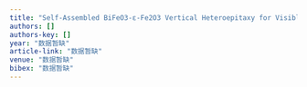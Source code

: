 ```yaml
---
title: "Self‐Assembled BiFeO3‐ε‐Fe2O3 Vertical Heteroepitaxy for Visible Light Photoelectrochemistry"
authors: []
authors-key: []
year: "数据暂缺"
article-link: "数据暂缺"
venue: "数据暂缺"
bibex: "数据暂缺"
---
```

